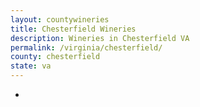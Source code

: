 ```yaml
---
layout: countywineries
title: Chesterfield Wineries
description: Wineries in Chesterfield VA
permalink: /virginia/chesterfield/
county: chesterfield
state: va
---
```

-

